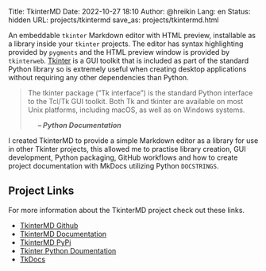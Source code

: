 Title: TkinterMD
Date: 2022-10-27 18:10
Author: @hreikin
Lang: en
Status: hidden
URL: projects/tkintermd
save_as: projects/tkintermd.html

An embeddable `tkinter` Markdown editor with HTML preview, installable as a library inside your `tkinter` projects. The editor has syntax highlighting provided by `pygments` and the HTML preview window is provided by `tkinterweb`. [Tkinter](https://docs.python.org/3/library/tkinter.html) is a GUI toolkit that is included as part of the standard Python library so is extremely useful when creating desktop applications without requiring any other dependencies than Python.

> The tkinter package (“Tk interface”) is the standard Python interface to the Tcl/Tk GUI toolkit. Both Tk and tkinter are available on most Unix platforms, including macOS, as well as on Windows systems.
>
> &nbsp;&nbsp;&nbsp;&nbsp; **<cite>&ndash; Python Documentation</cite>**

I created TkinterMD to provide a simple Markdown editor as a library for use in other Tkinter projects, this allowed me to practise library creation, GUI development, Python packaging, GitHub workflows and how to create project documentation with MkDocs utilizing Python `DOCSTRINGS`.

## Project Links

For more information about the TkinterMD project check out these links.

- [TkinterMD Github](https://github.com/hreikin/tkintermd)
- [TkinterMD Documentation](https://hreikin.github.io/tkintermd)
- [TkinterMD PyPi](https://pypi.org/project/tkintermd/)
- [Tkinter Python Doumentation](https://docs.python.org/3/library/tkinter.html)
- [TkDocs](https://tkdocs.com)